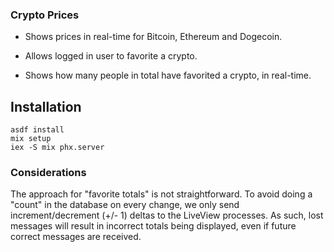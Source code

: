 ### Crypto Prices

- Shows prices in real-time for Bitcoin, Ethereum and Dogecoin.

- Allows logged in user to favorite a crypto.

- Shows how many people in total have favorited a crypto, in real-time.

## Installation

```
asdf install
mix setup
iex -S mix phx.server
```

### Considerations

The approach for "favorite totals" is not straightforward.
To avoid doing a "count" in the database on every change,
we only send increment/decrement (+/- 1) deltas to
the LiveView processes. 
As such, lost messages will result in incorrect totals
being displayed, even if future correct messages are
received.
